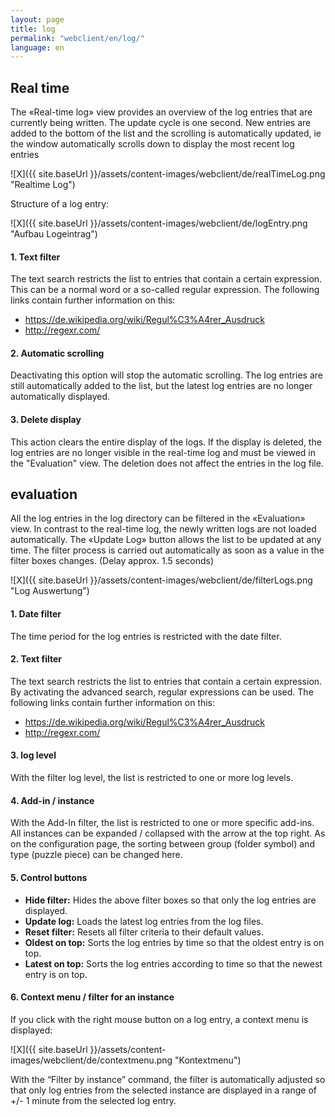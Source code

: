```yaml
---
layout: page
title: log
permalink: "webclient/en/log/"
language: en
---
```

## Real time

The «Real-time log» view provides an overview of the log entries that are currently being written. The update cycle is one second. New entries are added to the bottom of the list and the scrolling is automatically updated, ie the window automatically scrolls down to display the most recent log entries

![X]({{ site.baseUrl }}/assets/content-images/webclient/de/realTimeLog.png "Realtime Log")

Structure of a log entry:

 ![X]({{ site.baseUrl }}/assets/content-images/webclient/de/logEntry.png "Aufbau Logeintrag")

#### 1. Text filter

The text search restricts the list to entries that contain a certain expression. This can be a normal word or a so-called regular expression. The following links contain further information on this:

* <https://de.wikipedia.org/wiki/Regul%C3%A4rer_Ausdruck>  
* <http://regexr.com/>  

#### 2. Automatic scrolling

Deactivating this option will stop the automatic scrolling. The log entries are still automatically added to the list, but the latest log entries are no longer automatically displayed.

#### 3. Delete display

This action clears the entire display of the logs. If the display is deleted, the log entries are no longer visible in the real-time log and must be viewed in the "Evaluation" view. The deletion does not affect the entries in the log file.

## evaluation

All the log entries in the log directory can be filtered in the «Evaluation» view. In contrast to the real-time log, the newly written logs are not loaded automatically. The «Update Log» button allows the list to be updated at any time. The filter process is carried out automatically as soon as a value in the filter boxes changes. (Delay approx. 1.5 seconds)

![X]({{ site.baseUrl }}/assets/content-images/webclient/de/filterLogs.png "Log Auswertung")

#### 1. Date filter

  The time period for the log entries is restricted with the date filter.
  
#### 2. Text filter

The text search restricts the list to entries that contain a certain expression. By activating the advanced search, regular expressions can be used. 
The following links contain further information on this:

* <https://de.wikipedia.org/wiki/Regul%C3%A4rer_Ausdruck>  
* <http://regexr.com/>  

#### 3. log level

With the filter log level, the list is restricted to one or more log levels. 

#### 4. Add-in / instance

With the Add-In filter, the list is restricted to one or more specific add-ins. All instances can be expanded / collapsed with the arrow at the top right. As on the configuration page, the sorting between group (folder symbol) and type (puzzle piece) can be changed here.

#### 5. Control buttons
  * **Hide filter:** Hides the above filter boxes so that only the log entries are displayed.
  * **Update log:** Loads the latest log entries from the log files.
  * **Reset filter:** Resets all filter criteria to their default values.
  * **Oldest on top:** Sorts the log entries by time so that the oldest entry is on top.
  * **Latest on top:** Sorts the log entries according to time so that the newest entry is on top.

#### 6. Context menu / filter for an instance

If you click with the right mouse button on a log entry, a context menu is displayed:

![X]({{ site.baseUrl }}/assets/content-images/webclient/de/contextmenu.png "Kontextmenu")

With the “Filter by instance” command, the filter is automatically adjusted so that only log entries from the selected instance are displayed in a range of +/- 1 minute from the selected log entry.


